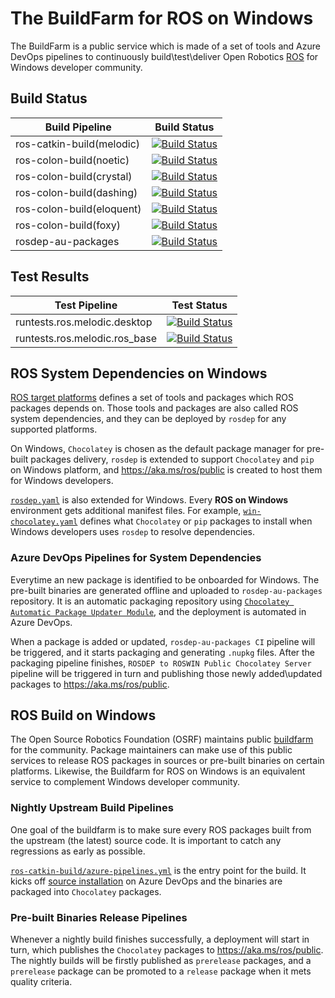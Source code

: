 # The BuildFarm for ROS on Windows

The BuildFarm is a public service which is made of a set of tools and Azure DevOps pipelines to continuously build\test\deliver Open Robotics [ROS](https://www.ros.org/) for Windows developer community.

## Build Status

| Build Pipeline | Build Status |
|-----|-----|
| ros-catkin-build(melodic) | [![Build Status](https://ros-win.visualstudio.com/ros-win/_apis/build/status/ros-catkin-build%20(melodic)?branchName=master)](https://ros-win.visualstudio.com/ros-win/_build/latest?definitionId=54&branchName=master) |
| ros-colon-build(noetic) | [![Build Status](https://ros-win.visualstudio.com/ros-win/_apis/build/status/ros-colcon-build%20(noetic)?branchName=master)](https://ros-win.visualstudio.com/ros-win/_build/latest?definitionId=75&branchName=master) |
| ros-colon-build(crystal) | [![Build Status](https://ros-win.visualstudio.com/ros-win/_apis/build/status/ros-colcon-build%20(crystal)?branchName=master)](https://ros-win.visualstudio.com/ros-win/_build/latest?definitionId=60&branchName=master) |
| ros-colon-build(dashing) | [![Build Status](https://ros-win.visualstudio.com/ros-win/_apis/build/status/ros-colcon-build%20(dashing)?branchName=master)](https://ros-win.visualstudio.com/ros-win/_build/latest?definitionId=61&branchName=master) |
| ros-colon-build(eloquent) | [![Build Status](https://ros-win.visualstudio.com/ros-win/_apis/build/status/ros-colcon-build%20(eloquent)?branchName=master)](https://ros-win.visualstudio.com/ros-win/_build/latest?definitionId=74&branchName=master) |
| ros-colon-build(foxy) | [![Build Status](https://ros-win.visualstudio.com/ros-win/_apis/build/status/ros-colcon-build%20(foxy)?branchName=master)](https://ros-win.visualstudio.com/ros-win/_build/latest?definitionId=80&branchName=master) |
| rosdep-au-packages | [![Build Status](https://ros-win.visualstudio.com/ros-win/_apis/build/status/rosdep-au-packages/rosdep-au-packages%20CI?branchName=master)](https://ros-win.visualstudio.com/ros-win/_build/latest?definitionId=26&branchName=master) |

## Test Results

| Test Pipeline | Test Status |
|-----|-----|
| runtests.ros.melodic.desktop | [![Build Status](https://ros-win.visualstudio.com/ros-win/_apis/build/status/runtests.ros.melodic.desktop?branchName=master)](https://ros-win.visualstudio.com/ros-win/_build/latest?definitionId=33&branchName=master) |
| runtests.ros.melodic.ros_base | [![Build Status](https://ros-win.visualstudio.com/ros-win/_apis/build/status/runtests.ros.melodic.ros_base?branchName=master)](https://ros-win.visualstudio.com/ros-win/_build/latest?definitionId=8&branchName=master) |

## ROS System Dependencies on Windows

[ROS target platforms](http://www.ros.org/reps/rep-0003.html) defines a set of tools and packages which ROS packages depends on. Those tools and packages are also called ROS system dependencies, and they can be deployed by `rosdep` for any supported platforms.

On Windows, `Chocolatey` is chosen as the default package manager for pre-built packages delivery, `rosdep` is extended to support `Chocolatey` and `pip` on Windows platform, and https://aka.ms/ros/public is created to host them for Windows developers.

[`rosdep.yaml`](http://www.ros.org/reps/rep-0111.html) is also extended for Windows. Every **ROS on Windows** environment gets additional manifest files. For example, [`win-chocolatey.yaml`](https://github.com/ms-iot/rosdistro-db/blob/init_windows/rosdep/win-chocolatey.yaml) defines what `Chocolatey` or `pip` packages to install when Windows developers uses `rosdep` to resolve dependencies.

### Azure DevOps Pipelines for System Dependencies

Everytime an new package is identified to be onboarded for Windows. The pre-built binaries are generated offline and uploaded to `rosdep-au-packages` repository. It is an automatic packaging repository using [`Chocolatey Automatic Package Updater Module`](https://github.com/majkinetor/au), and the deployment is automated in Azure DevOps.

When a package is added or updated, `rosdep-au-packages CI` pipeline will be triggered, and it starts packaging and generating `.nupkg` files. After the packaging pipeline finishes, `ROSDEP to ROSWIN Public Chocolatey Server` pipeline will be triggered in turn and publishing those newly added\updated packages to https://aka.ms/ros/public.

## ROS Build on Windows

The Open Source Robotics Foundation (OSRF) maintains public [buildfarm](http://wiki.ros.org/build.ros.org) for the community. Package maintainers can make use of this public services to release ROS packages in sources or pre-built binaries on certain platforms. Likewise, the Buildfarm for ROS on Windows is an equivalent service to complement Windows developer community.

### Nightly Upstream Build Pipelines

One goal of the buildfarm is to make sure every ROS packages built from the upstream (the latest) source code. It is important to catch any regressions as early as possible.

[`ros-catkin-build/azure-pipelines.yml`](https://github.com/ms-iot/ros-windows-build/blob/master/ros-catkin-build/azure-pipelines.yml) is the entry point for the build. It kicks off [source installation](../Build/source.md) on Azure DevOps and the binaries are packaged into `Chocolatey` packages.

### Pre-built Binaries Release Pipelines

Whenever a nightly build finishes successfully, a deployment will start in turn, which publishes the `Chocolatey` packages to https://aka.ms/ros/public. The nightly builds will be firstly published as `prerelease` packages, and a `prerelease` package can be promoted to a `release` package when it mets quality criteria.

